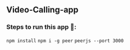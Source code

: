 ## Video-Calling-app


### Steps to run this app 🧩: 
 
 ```npm install```
 ```npm i -g peer```
 ```peerjs --port 3000```
